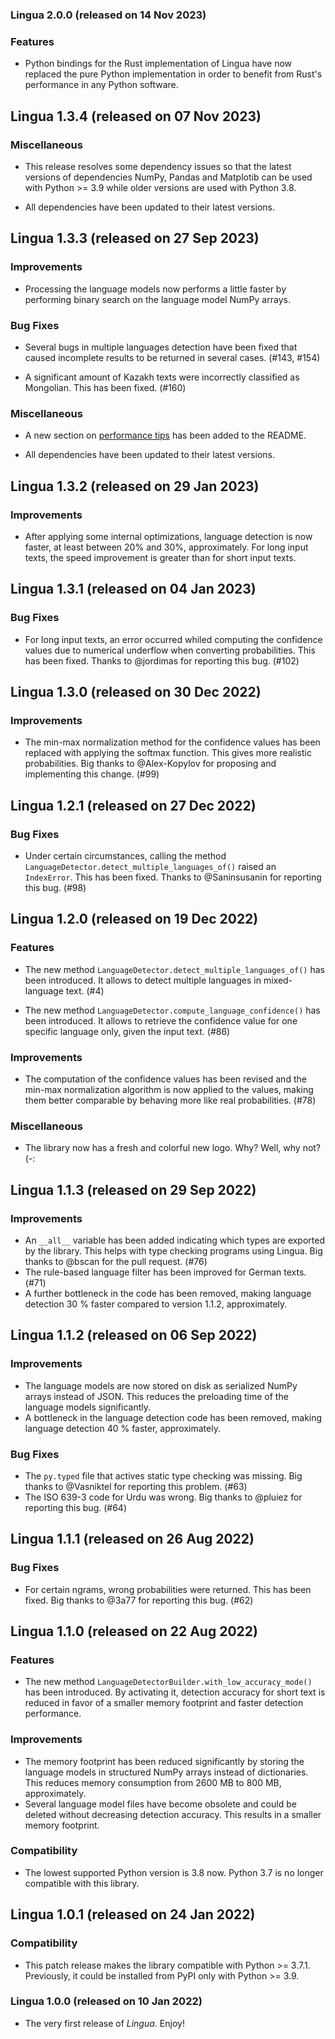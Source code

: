 ### Lingua 2.0.0 (released on 14 Nov 2023)

### Features

- Python bindings for the Rust implementation of Lingua have now replaced the
  pure Python implementation in order to benefit from Rust's performance in any
  Python software.

## Lingua 1.3.4 (released on 07 Nov 2023)

### Miscellaneous

- This release resolves some dependency issues so that the latest versions
  of dependencies NumPy, Pandas and Matplotib can be used with Python >= 3.9
  while older versions are used with Python 3.8.

- All dependencies have been updated to their latest versions.

## Lingua 1.3.3 (released on 27 Sep 2023)

### Improvements

- Processing the language models now performs a little faster by performing binary
  search on the language model NumPy arrays.

### Bug Fixes

- Several bugs in multiple languages detection have been fixed that caused
  incomplete results to be returned in several cases. (#143, #154)

- A significant amount of Kazakh texts were incorrectly classified as Mongolian.
  This has been fixed. (#160)

### Miscellaneous

- A new section on [performance tips](https://github.com/pemistahl/lingua-py#10-performance-tips)
  has been added to the README.

- All dependencies have been updated to their latest versions.

## Lingua 1.3.2 (released on 29 Jan 2023)

### Improvements

- After applying some internal optimizations, language detection is now
  faster, at least between 20% and 30%, approximately. For long input texts,
  the speed improvement is greater than for short input texts.

## Lingua 1.3.1 (released on 04 Jan 2023)

### Bug Fixes

- For long input texts, an error occurred whiled computing the confidence values
  due to numerical underflow when converting probabilities. This has been fixed.
  Thanks to @jordimas for reporting this bug. (#102)

## Lingua 1.3.0 (released on 30 Dec 2022)

### Improvements

- The min-max normalization method for the confidence values has been
  replaced with applying the softmax function. This gives more realistic
  probabilities. Big thanks to @Alex-Kopylov for proposing and implementing
  this change. (#99)

## Lingua 1.2.1 (released on 27 Dec 2022)

### Bug Fixes

- Under certain circumstances, calling the method
  `LanguageDetector.detect_multiple_languages_of()` raised an `IndexError`.
  This has been fixed. Thanks to @Saninsusanin for reporting this bug. (#98)

## Lingua 1.2.0 (released on 19 Dec 2022)

### Features

- The new method `LanguageDetector.detect_multiple_languages_of()` has been
  introduced. It allows to detect multiple languages in mixed-language text. (#4)

- The new method `LanguageDetector.compute_language_confidence()` has been
  introduced. It allows to retrieve the confidence value for one specific
  language only, given the input text. (#86)

### Improvements

- The computation of the confidence values has been revised and the min-max
  normalization algorithm is now applied to the values, making them better
  comparable by behaving more like real probabilities. (#78)

### Miscellaneous

- The library now has a fresh and colorful new logo. Why? Well, why not? (-:

## Lingua 1.1.3 (released on 29 Sep 2022)

### Improvements

- An `__all__` variable has been added indicating which types are exported
  by the library. This helps with type checking programs using Lingua. Big
  thanks to @bscan for the pull request. (#76)
- The rule-based language filter has been improved for German texts. (#71)
- A further bottleneck in the code has been removed, making language detection
  30 % faster compared to version 1.1.2, approximately.

## Lingua 1.1.2 (released on 06 Sep 2022)

### Improvements

- The language models are now stored on disk as serialized NumPy arrays instead
  of JSON. This reduces the preloading time of the language models significantly.
- A bottleneck in the language detection code has been removed, making language
  detection 40 % faster, approximately.

### Bug Fixes

- The `py.typed` file that actives static type checking was missing.
  Big thanks to @Vasniktel for reporting this problem. (#63)
- The ISO 639-3 code for Urdu was wrong. Big thanks to @pluiez for reporting
  this bug. (#64)

## Lingua 1.1.1 (released on 26 Aug 2022)

### Bug Fixes

- For certain ngrams, wrong probabilities were returned. This has been fixed.
  Big thanks to @3a77 for reporting this bug. (#62)

## Lingua 1.1.0 (released on 22 Aug 2022)

### Features

- The new method `LanguageDetectorBuilder.with_low_accuracy_mode()` has been
  introduced. By activating it, detection accuracy for short text is reduced
  in favor of a smaller memory footprint and faster detection performance.

### Improvements

- The memory footprint has been reduced significantly by storing the
  language models in structured NumPy arrays instead of dictionaries.
  This reduces memory consumption from 2600 MB to 800 MB, approximately.
- Several language model files have become obsolete and could be deleted
  without decreasing detection accuracy. This results in a smaller memory
  footprint.

### Compatibility

- The lowest supported Python version is 3.8 now. Python 3.7 is no longer
  compatible with this library.

## Lingua 1.0.1 (released on 24 Jan 2022)

### Compatibility

- This patch release makes the library compatible with Python >= 3.7.1.
  Previously, it could be installed from PyPI only with Python >= 3.9.

### Lingua 1.0.0 (released on 10 Jan 2022)

- The very first release of *Lingua*. Enjoy!
